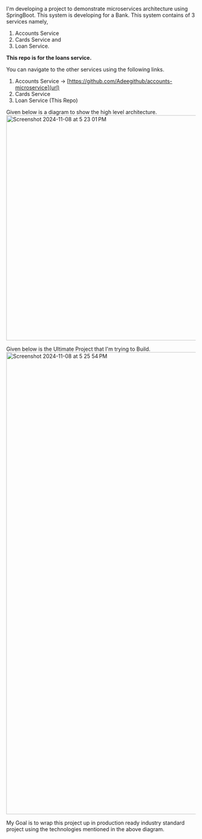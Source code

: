 I'm developing a project to demonstrate microservices architecture using SpringBoot. This system is developing for a Bank. This system contains of 3 services namely, 
1. Accounts Service
2. Cards Service and 
3. Loan Service. 

**This repo is for the loans service.**

You can navigate to the other services using the following links.
1. Accounts Service -> [https://github.com/Adeegithub/accounts-microservice](url)
2. Cards Service
3. Loan Service (This Repo)

Given below is a diagram to show the high level architecture.
<img width="597" alt="Screenshot 2024-11-08 at 5 23 01 PM" src="https://github.com/user-attachments/assets/086d9646-5645-442e-b6f1-b63f62fac843">

Given below is the Ultimate Project that I'm trying to Build.
<img width="1225" alt="Screenshot 2024-11-08 at 5 25 54 PM" src="https://github.com/user-attachments/assets/0cfb1bde-1d2c-4d5b-a055-aa2ae049dfa3">

My Goal is to wrap this project up in production ready industry standard project using the technologies mentioned in the above diagram.
